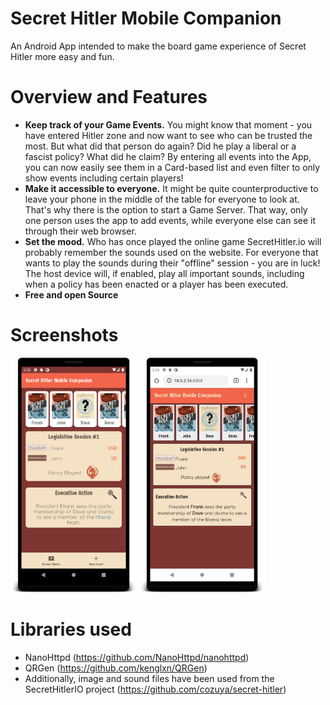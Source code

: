 # Secret Hitler Mobile Companion
An Android App intended to make the board game experience of Secret Hitler more easy and fun.

# Overview and Features
- **Keep track of your Game Events.** You might know that moment - you have entered Hitler zone and now want to see who can be trusted the most. But what did that person do again? Did he play a liberal or a fascist policy? What did he claim? By entering all events into the App, you can now easily see them in a Card-based list and even filter to only show events including certain players!
- **Make it accessible to everyone.** It might be quite counterproductive to leave your phone in the middle of the table for everyone to look at. That's why there is the option to start a Game Server. That way, only one person uses the app to add events, while everyone else can see it through their web browser.
- **Set the mood.** Who has once played the online game SecretHitler.io will probably remember the sounds used on the website. For everyone that wants to play the sounds during their "offline" session - you are in luck! The host device will, if enabled, play all important sounds, including when a policy has been enacted or a player has been executed.
- **Free and open Source**

# Screenshots
<img src="/project-images/gamelog.png" width="40%">
<img src="/project-images/webserver.png" width="40%">

# Libraries used
- NanoHttpd (https://github.com/NanoHttpd/nanohttpd)
- QRGen (https://github.com/kenglxn/QRGen)
- Additionally, image and sound files have been used from the SecretHitlerIO project (https://github.com/cozuya/secret-hitler)
